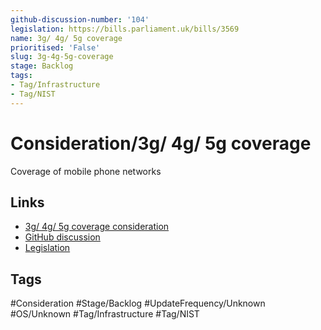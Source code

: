 ```yaml
---
github-discussion-number: '104'
legislation: https://bills.parliament.uk/bills/3569
name: 3g/ 4g/ 5g coverage
prioritised: 'False'
slug: 3g-4g-5g-coverage
stage: Backlog
tags:
- Tag/Infrastructure
- Tag/NIST
---
```


# Consideration/3g/ 4g/ 5g coverage

Coverage of mobile phone networks

## Links

* [3g/ 4g/ 5g coverage consideration](https://design.planning.data.gov.uk/planning-consideration/3g-4g-5g-coverage)
* [GitHub discussion](https://github.com/digital-land/data-standards-backlog/discussions/104)
* [Legislation](https://bills.parliament.uk/bills/3569)

## Tags

#Consideration #Stage/Backlog #UpdateFrequency/Unknown #OS/Unknown #Tag/Infrastructure #Tag/NIST